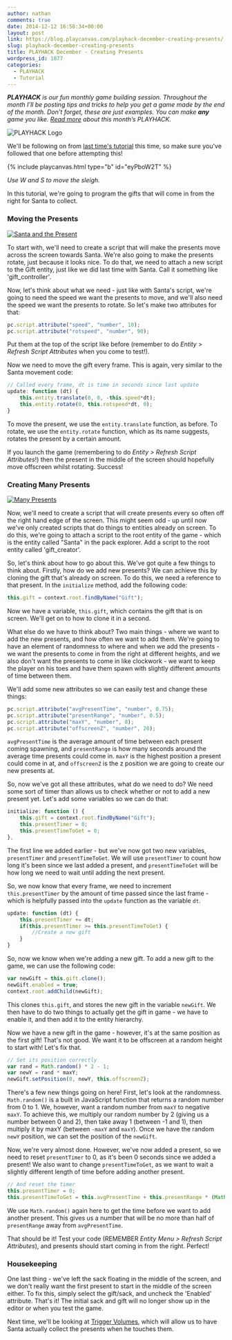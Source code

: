 ```yaml
---
author: nathan
comments: true
date: 2014-12-12 16:58:34+00:00
layout: post
link: https://blog.playcanvas.com/playhack-december-creating-presents/
slug: playhack-december-creating-presents
title: PLAYHACK December - Creating Presents
wordpress_id: 1877
categories:
  - PLAYHACK
  - Tutorial
---
```


_**PLAYHACK** is our fun monthly game building session. Throughout the month I’ll be posting tips and tricks to help you get a game made by the end of the month. Don’t forget, these are just examples. You can make **any** game you like. [Read more](https://blog.playcanvas.com/playhack-december-jolly-santa/) about this month’s PLAYHACK._

![PLAYHACK Logo](/assets/media/playhack-logo-xmas.jpg)

We'll be following on from [last time's tutorial](https://blog.playcanvas.com/playhack-december-player-character/) this time, so make sure you've followed that one before attempting this!

<!-- more -->

{% include playcanvas.html type="b" id="eyPboW2T" %}

_Use W and S to move the sleigh._

In this tutorial, we're going to program the gifts that will come in from the right for Santa to collect.

### Moving the Presents

[![Santa and the Present](/assets/media/Screen-Shot-2014-11-24-at-15.45.46.png)](/assets/media/Screen-Shot-2014-11-24-at-15.45.46.png)

To start with, we'll need to create a script that will make the presents move across the screen towards Santa. We're also going to make the presents rotate, just because it looks nice. To do that, we need to attach a new script to the Gift entity, just like we did last time with Santa. Call it something like 'gift_controller'.

Now, let's think about what we need - just like with Santa's script, we're going to need the speed we want the presents to move, and we'll also need the speed we want the presents to rotate. So let's make two attributes for that:

```javascript
pc.script.attribute("speed", "number", 10);
pc.script.attribute("rotspeed", "number", 90);
```

Put them at the top of the script like before (remember to do _Entity > Refresh Script Attributes_ when you come to test!).

Now we need to move the gift every frame. This is again, very similar to the Santa movement code:

```javascript
// Called every frame, dt is time in seconds since last update
update: function (dt) {
    this.entity.translate(0, 0, -this.speed*dt);
    this.entity.rotate(0, this.rotspeed*dt, 0);
}
```

To move the present, we use the `entity.translate` function, as before. To rotate, we use the `entity.rotate` function, which as its name suggests, rotates the present by a certain amount.

If you launch the game (remembering to do _Entity > Refresh Script Attributes_!) then the present in the middle of the screen should hopefully move offscreen whilst rotating. Success!

### Creating Many Presents

[![Many Presents](/assets/media/Screen-Shot-2014-11-24-at-15.58.42.png)](/assets/media/Screen-Shot-2014-11-24-at-15.58.42.png)

Now, we'll need to create a script that will create presents every so often off the right hand edge of the screen. This might seem odd - up until now we've only created scripts that do things to entities already on screen. To do this, we're going to attach a script to the root entity of the game - which is the entity called "Santa" in the pack explorer. Add a script to the root entity called 'gift_creator'.

So, let's think about how to go about this. We've got quite a few things to think about. Firstly, how do we add new presents? We can achieve this by cloning the gift that's already on screen. To do this, we need a reference to that present. In the `initialize` method, add the following code:

```javascript
this.gift = context.root.findByName("Gift");
```

Now we have a variable, `this.gift`, which contains the gift that is on screen. We'll get on to how to clone it in a second.

What else do we have to think about? Two main things - where we want to add the new presents, and how often we want to add them. We're going to have an element of randomness to where and when we add the presents - we want the presents to come in from the right at different heights, and we also don't want the presents to come in like clockwork - we want to keep the player on his toes and have them spawn with slightly different amounts of time between them.

We'll add some new attributes so we can easily test and change these things:

```javascript
pc.script.attribute("avgPresentTime", "number", 0.75);
pc.script.attribute("presentRange", "number", 0.5);
pc.script.attribute("maxY", "number", 8);
pc.script.attribute("offscreenZ", "number", 20);
```

`avgPresentTime` is the average amount of time between each present coming spawning, and `presentRange` is how many seconds around the average time presents could come in. `maxY` is the highest position a present could come in at, and `offscreenZ` is the z position we are going to create our new presents at.

So, now we've got all these attributes, what do we need to do? We need some sort of timer than allows us to check whether or not to add a new present yet. Let's add some variables so we can do that:

```javascript
initialize: function () {
    this.gift = context.root.findByName("Gift");
    this.presentTimer = 0;
    this.presentTimeToGet = 0;
},
```

The first line we added earlier - but we've now got two new variables, `presentTimer` and `presentTimeToGet`. We will use `presentTimer` to count how long it's been since we last added a present, and `presentTimeToGet` will be how long we need to wait until adding the next present.

So, we now know that every frame, we need to increment `this.presentTimer` by the amount of time passed since the last frame - which is helpfully passed into the `update` function as the variable `dt`.

```javascript
update: function (dt) {
    this.presentTimer += dt;
    if(this.presentTimer >= this.presentTimeToGet) {
        //Create a new gift
    }
}
```

So, now we know when we're adding a new gift. To add a new gift to the game, we can use the following code:

```javascript
var newGift = this.gift.clone();
newGift.enabled = true;
context.root.addChild(newGift);
```

This clones `this.gift`, and stores the new gift in the variable `newGift`. We then have to do two things to actually get the gift in game - we have to enable it, and then add it to the entity hierarchy.

Now we have a new gift in the game - however, it's at the same position as the first gift! That's not good. We want it to be offscreen at a random height to start with! Let's fix that.

```javascript
// Set its position correctly
var rand = Math.random() * 2 - 1;
var newY = rand * maxY;
newGift.setPosition(0, newY, this.offscreenZ);
```

There's a few new things going on here! First, let's look at the randomness. `Math.random()` is a built in JavaScript function that returns a random number from 0 to 1. We, however, want a random number from `maxY` to negative `maxY`. To achieve this, we multiply our random number by 2 (giving us a number between 0 and 2), then take away 1 (between -1 and 1), then multiply it by maxY (between `-maxY` and `maxY`). Once we have the random `newY` position, we can set the position of the `newGift`.

Now, we're very almost done. However, we've now added a present, so we need to reset `presentTimer` to 0, as it's been 0 seconds since we added a present! We also want to change `presentTimeToGet`, as we want to wait a slightly different length of time before adding another present.

```javascript
// And reset the timer
this.presentTimer = 0;
this.presentTimeToGet = this.avgPresentTime + this.presentRange * (Math.random() - 0.5);
```

We use `Math.random()` again here to get the time before we want to add another present. This gives us a number that will be no more than half of `presentRange` away from `avgPresentTime`.

That should be it! Test your code (REMEMBER _Entity Menu > Refresh Script Attributes_), and presents should start coming in from the right. Perfect!

### Housekeeping

One last thing - we've left the sack floating in the middle of the screen, and we don't really want the first present to start in the middle of the screen either. To fix this, simply select the gift/sack, and uncheck the 'Enabled' attribute. That's it! The initial sack and gift will no longer show up in the editor or when you test the game.

Next time, we'll be looking at [Trigger Volumes](https://developer.playcanvas.com/tutorials/collision-and-triggers/), which will allow us to have Santa actually collect the presents when he touches them.
